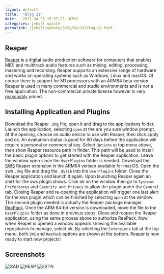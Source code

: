 ```yaml
---
layout: default
title:  "Blog 21"
date:   2021-04-23 15:37:12 -0700
categories: jekyll update
permalink: /jekyll/update/2021/04/23/blog-21.html
---
```


## Reaper

[Reaper](https://www.reaper.fm/download.php) is a digital audio production software for computers that enables MIDI and multitrack audio features such as mixing, editing, processing, mastering and recording. Reaper supports an extensive range of hardware and works on operating systems such as Windows, Linux and macOS. Of course there is support for M1 processors with an ARM64 beta version. Reaper is used in many commercial and studio environments and is not a free application. The non-commercial private license however is very [reasonably](https://www.reaper.fm/purchase.php) priced.

## Installing Application and Plugins

Download the Reaper `.dmg` file, open it and drag to the applications folder. Launch the application, selecting `open` at the are you sure window prompt. At the opening, choose an audio device to use with Reaper, then click apply and ok. An evaluation status is good for 60 days before the application will require a personal or commercial key. Select `Options` at top menu above, then show Reaper resource path in finder. This path will be used to install the basic plugin options to get started with the Reaper application. Leave the window open since the `UserPlugins` folder is needed. Download the [SWS](https://sws-extension.org/) Reaper extension in the ARM64 verison available for macOS. Open the sws `.dmg` file and drag the `.dylib` into the `UserPlugins` folder. Close the Reaper application and launch it again. Upon launching Reaper again an alert for the sws plugin shows. Click ok on the window then go to `Systems Preferences` and `Security and Privacy` to allow the plugin under the `General` tab. Closing Reaper and re-opening the application will trigger one last alert for the sws plugin which can be finished by selecting `open` at the window. The second plugin needed is actually the Reaper package manager [ReaPack](https://reapack.com/). Once the ARM 64-bit version is downloaded, move the file to the `UserPlugins` folder as done in previous steps. Close and reopen the Reaper application, using the same process above to authorize ReaPack. Now when Reaper is opened a window appears showing the available repositories to manage, select ok. By selecting the `Extensions` tab at the top menu, both `SWS` and `ReaPack` options are shown at the bottom. Reaper is now ready to start new projects!

## Screenshots 

![SAD](https://user-images.githubusercontent.com/70084203/115946794-6441d980-a478-11eb-8ac3-86bc414a9401.png)
![REAP](https://user-images.githubusercontent.com/70084203/115946820-96533b80-a478-11eb-8466-515ed19d6953.png)
![EXTN](https://user-images.githubusercontent.com/70084203/115946841-b08d1980-a478-11eb-9852-24c7ff699322.png)


